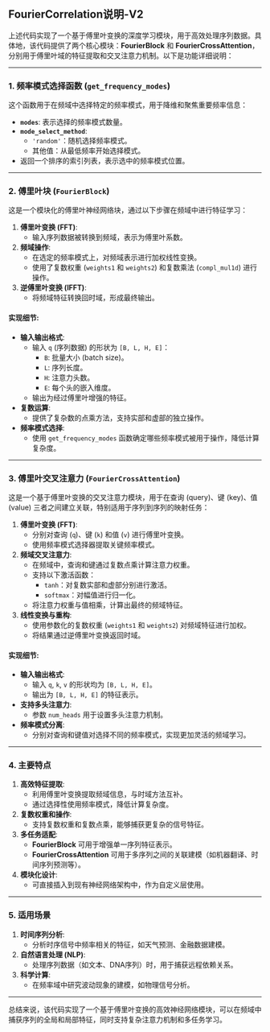 ## FourierCorrelation说明-V2
上述代码实现了一个基于傅里叶变换的深度学习模块，用于高效处理序列数据。具体地，该代码提供了两个核心模块：**FourierBlock** 和 **FourierCrossAttention**，分别用于傅里叶域的特征提取和交叉注意力机制。以下是功能详细说明：

---

### 1. **频率模式选择函数 (`get_frequency_modes`)**
这个函数用于在频域中选择特定的频率模式，用于降维和聚焦重要频率信息：
- **`modes`**: 表示选择的频率模式数量。
- **`mode_select_method`**:
  - `'random'`：随机选择频率模式。
  - 其他值：从最低频率开始选择模式。
- 返回一个排序的索引列表，表示选中的频率模式位置。

---

### 2. **傅里叶块 (`FourierBlock`)**
这是一个模块化的傅里叶神经网络块，通过以下步骤在频域中进行特征学习：
1. **傅里叶变换 (FFT)**:
   - 输入序列数据被转换到频域，表示为傅里叶系数。
2. **频域操作**:
   - 在选定的频率模式上，对频域表示进行加权线性变换。
   - 使用了复数权重 (`weights1` 和 `weights2`) 和复数乘法 (`compl_mul1d`) 进行操作。
3. **逆傅里叶变换 (IFFT)**:
   - 将频域特征转换回时域，形成最终输出。

#### **实现细节**:
- **输入输出格式**:
  - 输入 `q` (序列数据) 的形状为 `[B, L, H, E]`：
    - `B`: 批量大小 (batch size)。
    - `L`: 序列长度。
    - `H`: 注意力头数。
    - `E`: 每个头的嵌入维度。
  - 输出为经过傅里叶增强的特征。
- **复数运算**:
  - 提供了复杂数的点乘方法，支持实部和虚部的独立操作。
- **频率模式选择**:
  - 使用 `get_frequency_modes` 函数确定哪些频率模式被用于操作，降低计算复杂度。

---

### 3. **傅里叶交叉注意力 (`FourierCrossAttention`)**
这是一个基于傅里叶变换的交叉注意力模块，用于在查询 (query)、键 (key)、值 (value) 三者之间建立关联，特别适用于序列到序列的映射任务：
1. **傅里叶变换 (FFT)**:
   - 分别对查询 (`q`)、键 (`k`) 和值 (`v`) 进行傅里叶变换。
   - 使用频率模式选择器提取关键频率模式。
2. **频域交叉注意力**:
   - 在频域中，查询和键通过复数点乘计算注意力权重。
   - 支持以下激活函数：
     - `tanh`：对复数实部和虚部分别进行激活。
     - `softmax`：对幅值进行归一化。
   - 将注意力权重与值相乘，计算出最终的频域特征。
3. **线性变换与重构**:
   - 使用参数化的复数权重 (`weights1` 和 `weights2`) 对频域特征进行加权。
   - 将结果通过逆傅里叶变换返回时域。

#### **实现细节**:
- **输入输出格式**:
  - 输入 `q`, `k`, `v` 的形状均为 `[B, L, H, E]`。
  - 输出为 `[B, L, H, E]` 的特征表示。
- **支持多头注意力**:
  - 参数 `num_heads` 用于设置多头注意力机制。
- **频率模式分离**:
  - 分别对查询和键值对选择不同的频率模式，实现更加灵活的频域学习。

---

### 4. **主要特点**
1. **高效特征提取**:
   - 利用傅里叶变换提取频域信息，与时域方法互补。
   - 通过选择性使用频率模式，降低计算复杂度。
2. **复数权重和操作**:
   - 支持复数权重和复数点乘，能够捕获更复杂的信号特征。
3. **多任务适配**:
   - **FourierBlock** 可用于增强单一序列特征表示。
   - **FourierCrossAttention** 可用于多序列之间的关联建模（如机器翻译、时间序列预测等）。
4. **模块化设计**:
   - 可直接插入到现有神经网络架构中，作为自定义层使用。

---

### 5. **适用场景**
1. **时间序列分析**:
   - 分析时序信号中频率相关的特征，如天气预测、金融数据建模。
2. **自然语言处理 (NLP)**:
   - 处理序列数据（如文本、DNA序列）时，用于捕获远程依赖关系。
3. **科学计算**:
   - 在频率域中研究波动现象的建模，如物理信号分析。

---

总结来说，该代码实现了一个基于傅里叶变换的高效神经网络模块，可以在频域中捕获序列的全局和局部特征，同时支持复杂注意力机制和多任务学习。
